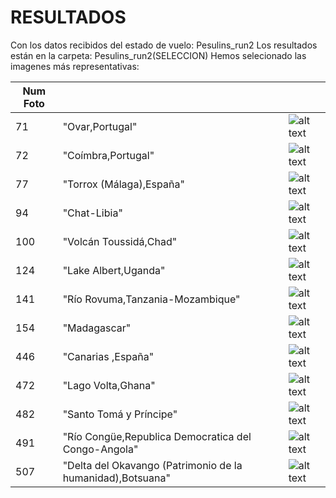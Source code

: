 # RESULTADOS
Con los datos recibidos del estado de vuelo: Pesulins_run2
Los resultados están en la carpeta: Pesulins_run2(SELECCION)
Hemos selecionado las imagenes más representativas:

|Num Foto|||
|---------|----------------------------|----------------------------|
|71|"Ovar,Portugal"|![alt text](https://github.com/profesoratecno/Pesulins-AstroPi-MSL-2023/blob/main/04_Fase4/Pesulins_run2(SELECCION)/Seleccion_Imagenes_m/photo_071m.jpg?raw=true "Logo Title Text 1")|
|72|"Coímbra,Portugal"|![alt text](https://github.com/profesoratecno/Pesulins-AstroPi-MSL-2023/blob/main/04_Fase4/Pesulins_run2(SELECCION)/Seleccion_Imagenes_m/photo_072m.jpg?raw=true "Logo Title Text 1")|
|77|"Torrox (Málaga),España"|![alt text](https://github.com/profesoratecno/Pesulins-AstroPi-MSL-2023/blob/main/04_Fase4/Pesulins_run2(SELECCION)/Seleccion_Imagenes_m/photo_077m.jpg?raw=true "Logo Title Text 1")|
|94|"Chat-Libia"|![alt text](https://github.com/profesoratecno/Pesulins-AstroPi-MSL-2023/blob/main/04_Fase4/Pesulins_run2(SELECCION)/Seleccion_Imagenes_m/photo_094m.jpg?raw=true "Logo Title Text 1")|
|100|"Volcán Toussidá,Chad"|![alt text](https://github.com/profesoratecno/Pesulins-AstroPi-MSL-2023/blob/main/04_Fase4/Pesulins_run2(SELECCION)/Seleccion_Imagenes_m/photo_100m.jpg?raw=true "Logo Title Text 1")|
|124|"Lake Albert,Uganda"|![alt text](https://github.com/profesoratecno/Pesulins-AstroPi-MSL-2023/blob/main/04_Fase4/Pesulins_run2(SELECCION)/Seleccion_Imagenes_m/photo_124m.jpg?raw=true "Logo Title Text 1")|
|141|"Río Rovuma,Tanzania-Mozambique"|![alt text](https://github.com/profesoratecno/Pesulins-AstroPi-MSL-2023/blob/main/04_Fase4/Pesulins_run2(SELECCION)/Seleccion_Imagenes_m/photo_141m.jpg?raw=true "Logo Title Text 1")|
|154|"Madagascar"|![alt text](https://github.com/profesoratecno/Pesulins-AstroPi-MSL-2023/blob/main/04_Fase4/Pesulins_run2(SELECCION)/Seleccion_Imagenes_m/photo_154m.jpg?raw=true "Logo Title Text 1")|
|446|"Canarias ,España"|![alt text](https://github.com/profesoratecno/Pesulins-AstroPi-MSL-2023/blob/main/04_Fase4/Pesulins_run2(SELECCION)/Seleccion_Imagenes_m/photo_446m.jpg?raw=true "Logo Title Text 1")|
|472|"Lago Volta,Ghana"|![alt text](https://github.com/profesoratecno/Pesulins-AstroPi-MSL-2023/blob/main/04_Fase4/Pesulins_run2(SELECCION)/Seleccion_Imagenes_m/photo_472m.jpg?raw=true "Logo Title Text 1")|
|482|"Santo Tomá y Príncipe"|![alt text](https://github.com/profesoratecno/Pesulins-AstroPi-MSL-2023/blob/main/04_Fase4/Pesulins_run2(SELECCION)/Seleccion_Imagenes_m/photo_482m.jpg?raw=true "Logo Title Text 1")|
|491|"Río Congüe,Republica Democratica del Congo-Angola"|![alt text](https://github.com/profesoratecno/Pesulins-AstroPi-MSL-2023/blob/main/04_Fase4/Pesulins_run2(SELECCION)/Seleccion_Imagenes_m/photo_491m.jpg?raw=true "Logo Title Text 1")|
|507|"Delta del Okavango (Patrimonio de la humanidad),Botsuana"|![alt text](https://github.com/profesoratecno/Pesulins-AstroPi-MSL-2023/blob/main/04_Fase4/Pesulins_run2(SELECCION)/Seleccion_Imagenes_m/photo_507m.jpg?raw=true "Logo Title Text 1")|
